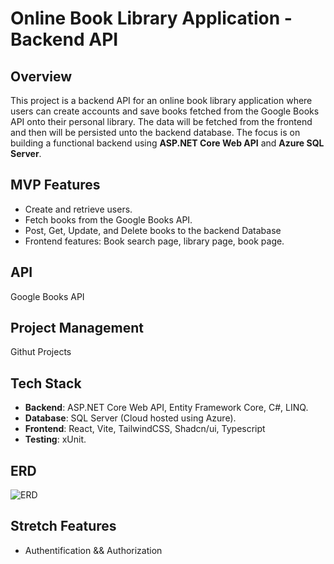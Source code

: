 # Online Book Library Application - Backend API

## Overview
This project is a backend API for an online book library application where users can create accounts and save books fetched from the Google Books API onto their personal library. The data will be fetched from the frontend and then will be persisted unto the backend database. The focus is on building a functional backend using **ASP.NET Core Web API** and **Azure SQL Server**.

## MVP Features
- Create and retrieve users.
- Fetch books from the Google Books API.
- Post, Get, Update, and Delete books to the backend Database
- Frontend features: Book search page, library page, book page.

## API
Google Books API

## Project Management
Githut Projects

## Tech Stack
- **Backend**: ASP.NET Core Web API, Entity Framework Core, C#, LINQ.
- **Database**: SQL Server (Cloud hosted using Azure).
- **Frontend**: React, Vite, TailwindCSS, Shadcn/ui, Typescript
- **Testing**: xUnit.

## ERD
![ERD]()

## Stretch Features
- Authentification && Authorization